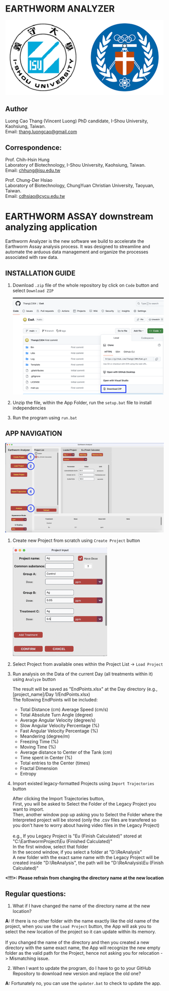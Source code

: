 # EARTHWORM ANALYZER

![alt text](https://github.com/ThangLC304/SpiderID_APP/blob/main/bin/support/universities.png?raw=true)

## Author

Luong Cao Thang (Vincent Luong)
PhD candidate, I-Shou University, Kaohsiung, Taiwan.  
Email: [thang.luongcao@gmail.com](mailto:thang.luongcao@gmail.com)  

## Correspondence:

Prof. Chih-Hsin Hung  
Laboratory of Biotechnology, I-Shou University, Kaohsiung, Taiwan.  
Email: [chhung@isu.edu.tw](mailto:chhung@isu.edu.tw)  

Prof. Chung-Der Hsiao  
Laboratory of Biotechnology, ChungYuan Christian University, Taoyuan, Taiwan.  
Email: [cdhsiao@cycu.edu.tw](mailto:cdhsiao@cycu.edu.tw)  


# EARTHWORM ASSAY downstream analyzing application
Earthworm Analyzer is the new software we build to accelerate the Earthworm Assay analysis process. It was designed to streamline and automate the arduous data management and organize the processes associated with raw data.

## INSTALLATION GUIDE

1. Download ```.zip``` file of the whole repository by click on ```Code``` button and select ```Download ZIP```

    ![download_button](https://github.com/ThangLC304/EwA/blob/main/Bin/support/download_button.png)

2. Unzip the file, within the App Folder, run the ```setup.bat``` file to install independencies

3. Run the program using ```run.bat```

## APP NAVIGATION

![App_Screen](https://github.com/ThangLC304/EwA/blob/main/Bin/support/app_screen.png)


1. Create new Project from scratch using ```Create Project``` button


    <img src="https://github.com/ThangLC304/EwA/blob/main/Bin/support/create_project.png" alt="image" width="300" height="auto">

    <!-- ![create_project](https://github.com/ThangLC304/EwA/blob/main/Bin/support/create_project.png) -->

2. Select Project from available ones within the Project List -> ```Load Project```

3. Run analysis on the Data of the current Day (all treatments within it) using ```Analyze``` button

    The result will be saved as "EndPoints.xlsx" at the Day directory (e.g., [project_name]/Day 1/EndPoints.xlsx) <br>
    The following EndPoints will be included: <br>

    - Total Distance (cm)	Average Speed (cm/s) <br>
    - Total Absolute Turn Angle (degree) <br>
    - Average Angular Velocity (degree/s) <br>
    - Slow Angular Velocity Percentage (%) <br>
    - Fast Angular Velocity Percentage (%) <br>
    - Meandering (degree/m) <br>
    - Freezing Time (%) <br>
    - Moving Time (%) <br>
    - Average distance to Center of the Tank (cm) <br>
    - Time spent in Center (%) <br>
    - Total entries to the Center (times) <br>
    - Fractal Dimension <br>
    - Entropy <br>

4. Import existed legacy-formatted Projects using ```Import Trajectories``` button

    After clicking the Import Trajectories button, <br>
    First, you will be asked to Select the Folder of the Legacy Project you want to import. <br>
    Then, another window pop up asking you to Select the Folder where the Interpreted project will be stored (only the .csv files are transfered so you don't have to worry about having video files in the Legacy Project) <br>
    <br>
    e.g., If you Legacy Project is "Eu (Finish Calculated)" stored at "C:\EarthwormProject\Eu (Finished Calculated)" <br>
    In the first window, select that folder <br>
    In the second window, if you select a folder at "D:\ReAnalysis" <br>
    A new folder with the exact same name with the Legacy Project will be created inside "D:\ReAnalysis", the path will be "D:\ReAnalysis\Eu (Finish Calculated)" <br>

**<!!!>: Please refrain from changing the directory name at the new location**



## Regular questions:

1. What if I have changed the name of the directory name at the new location?

**A:** If there is no other folder with the name exactly like the old name of the project, when you use the ```Load Project``` button, the App will ask you to select the new location of the project so it can update within its memory. <br>
<br>
If you changed the name of the directory and then you created a new directory with the same exact name, the App will recognize the new empty folder as the valid path for the Project, hence not asking you for relocation -> Mismatching issue.

2. When I want to update the program, do I have to go to your GitHub Repository to download new version and replace the old one?

**A:** Fortunately no, you can use the ```updater.bat``` to check to update the app.




